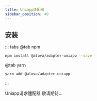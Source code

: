 ```yaml
---
title: Uniapp适配器
sidebar_position: 40
---
```


## 安装
::: tabs
@tab npm

```bash
npm install @alova/adapter-uniapp --save
```

@tab yarn

```bash
yarn add @alova/adapter-uniapp
```
:::

Uniapp请求适配器
敬请期待...